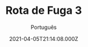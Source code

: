---
id: '1bd986ff-7b7f-4c6c-a262-1460f60683d9'
type: 'movie' # Filme, Série, Anime
title: "Rota de Fuga 3"
synopsis: ["Terceira parte da franquia Rota de Fuga. Aqui a história retorna quando Breslin e DeRosa unem suas forças para resgatar um dos membros de seu time, mantido em cativeiro na penitenciária Devil’s Station. A sinopse oficial ainda não foi divulgada.",
]
originalTitle: "Escape Plan: The Extractors"
date: '2021-04-05T21:14:08.000Z'
update: '2021-04-05T21:14:08.000Z'
releaseDate: '2019-06-20T03:00:00.000Z'
imdb:
  rating: '4.4' # 8.5
  id: '' # tt0470752
duration: '1h 37m'
trailer:
  urls: [
    'YyL75IBXocE',
  ]
tags: ['720p', '720p', '1080p']
genre: ['Ação'] #
quality: 'BluRay 720p | 1080p' # BluRay, WEB-DL, HDTV, WEB-DL4K, WEB-DLe
format: 'Mkv' # MKV, MP4, TS
audio: 'Inglês' # Dublado, Legendado, Dual Audio, Dub & Leg
subtitle: 'Português' # Português, inglês,
size: '849 MB | 1.19 GB | 1.70 GB' # 4.8 GB
audioQuality: 10
videoQuality: 10
directors: []
#  - name: 'Lana Wachowski'
#    image: ''
#  - name: 'Lilly Wachowski'
#    image: ''
cast: []
#  - name: 'Keanu Reeves'
#    image: ''
#    characterName: 'Neo'
writers: []
#  - name: ''
#    image: ''
maturityRating:
  age: '' # L , 10, 12, 14, 16, 18
  topics: [''] # Violence, Illegal drugs, Inappropriate Language, Legal Drugs, Sexual Content, Extreme Violence
###########################################
download:
  
  - url: 'magnet:?xt=urn:btih:05D726FA32DE40B9895BC667129AC521C9A2580B&dn=Escape.Plan.The.Extractors.2019.720p.BluRay.Legendado.mkv&tr=UDP%3a%2f%2fEDDIE4.NL%3a6969%2fANNOUNCE&tr=UDP%3a%2f%2fTRACKER.LEECHERS-PARADISE.ORG%3a6969%2fANNOUNCE&tr=UDP%3a%2f%2fTRACKER.COPPERSURFER.TK%3a6969%2fANNOUNCE&tr=UDP%3a%2f%2fTRACKER.OPENTRACKR.ORG%3a1337%2fANNOUNCE&tr=UDP%3a%2f%2fTRACKER.ZER0DAY.TO%3a1337%2fANNOUNCE&tr=http%3a%2f%2fretracker.hq.ertelecom.ru%2fannounce'
    resolution: '720p' # 720p, 1080p, 4K,
    audio: 'Legendado' # Dublado, Legendado, Dual Audio
    size: '' # 4.8 GB
    quality: '' # BluRay, WEB-DL
    format: '' # MKV
  - url: 'magnet:?xt=urn:btih:2E55CA3D215C9139DA847B8F3A3E2D08C62F4FA7&dn=Escape+Plan%3A+The+Extractors+%282019%29+720p+BRRip+850MB+-+MkvCage&tr=udp%3A%2F%2Ftracker.coppersurfer.tk%3A6969%2Fannounce&tr=udp%3A%2F%2Ftracker.ilibr.org%3A80%2Fannounce&tr=udp%3A%2F%2Ftracker.ilibr.org%3A6969%2Fannounce&tr=udp%3A%2F%2Ftracker.coppersurfer.tk%3A6969&tr=udp%3A%2F%2Ftracker.opentrackr.org%3A1337%2Fannounce&tr=udp%3A%2F%2Ftracker.zer0day.to%3A1337%2Fannounce&tr=udp%3A%2F%2Fp4p.arenabg.com%3A1337%2Fannounce&tr=udp%3A%2F%2Fp4p.arenabg.ch%3A1337%2Fannounce&tr=udp%3A%2F%2Fipv4.tracker.harry.lu%3A80%2Fannounce&tr=udp%3A%2F%2Fexplodie.org%3A6969%2Fannounce&tr=udp%3A%2F%2F9.rarbg.to%3A2710%2Fannounce&tr=udp%3A%2F%2F9.rarbg.com%3A2710%2Fannounce&tr=udp%3A%2F%2F9.rarbg.me%3A2710%2Fannounce&tr=udp%3A%2F%2Feddie4.nl%3A6969%2Fannounce&tr=udp%3A%2F%2Ftracker.zer0day.to%3A1337%2Fannounce&tr=udp%3A%2F%2Ftracker.leechers-paradise.org%3A6969%2Fannounce&tr=udp%3A%2F%2Fcoppersurfer.tk%3A6969%2Fannounce'
    resolution: '720p' # 720p, 1080p, 4K,
    audio: 'Legendado' # Dublado, Legendado, Dual Audio
    size: '' # 4.8 GB
    quality: '' # BluRay, WEB-DL
    format: '' # MKV
  - url: 'magnet:?xt=urn:btih:5E3A1CEE42BD394A1EB4B4B52B45EC2662D55C07&dn=Escape+Plan%3A+The+Extractors+%282019%29+1080p+BRRip+6CH+1.7GB+-+MkvCage&tr=udp%3A%2F%2Ftracker.coppersurfer.tk%3A6969%2Fannounce&tr=udp%3A%2F%2Ftracker.ilibr.org%3A80%2Fannounce&tr=udp%3A%2F%2Ftracker.ilibr.org%3A6969%2Fannounce&tr=udp%3A%2F%2Ftracker.coppersurfer.tk%3A6969&tr=udp%3A%2F%2Ftracker.opentrackr.org%3A1337%2Fannounce&tr=udp%3A%2F%2Ftracker.zer0day.to%3A1337%2Fannounce&tr=udp%3A%2F%2Fp4p.arenabg.com%3A1337%2Fannounce&tr=udp%3A%2F%2Fp4p.arenabg.ch%3A1337%2Fannounce&tr=udp%3A%2F%2Fipv4.tracker.harry.lu%3A80%2Fannounce&tr=udp%3A%2F%2Fexplodie.org%3A6969%2Fannounce&tr=udp%3A%2F%2F9.rarbg.to%3A2710%2Fannounce&tr=udp%3A%2F%2F9.rarbg.com%3A2710%2Fannounce&tr=udp%3A%2F%2F9.rarbg.me%3A2710%2Fannounce&tr=udp%3A%2F%2Feddie4.nl%3A6969%2Fannounce&tr=udp%3A%2F%2Ftracker.zer0day.to%3A1337%2Fannounce&tr=udp%3A%2F%2Ftracker.leechers-paradise.org%3A6969%2Fannounce&tr=udp%3A%2F%2Fcoppersurfer.tk%3A6969%2Fannounce'
    resolution: '1080p' # 720p, 1080p, 4K,
    audio: 'Legendado' # Dublado, Legendado, Dual Audio
    size: '' # 4.8 GB
    quality: '' # BluRay, WEB-DL
    format: '' # MKV
images:
  cover: '/assets/movies/rota-de-fuga-3.jpg'
  background: '/assets/movies/'
---